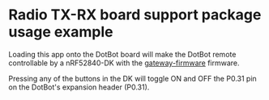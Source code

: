 # Radio TX-RX board support package usage example



Loading this app onto the DotBot board will make the DotBot remote controllable by a nRF52840-DK with the [gateway-firmware](https://github.com/DotBots/DotBot-firmware/tree/03app_dotbot_gateway) firmware.

Pressing any of the buttons in the DK will toggle ON and OFF the P0.31 pin on the DotBot's expansion header (P0.31).
